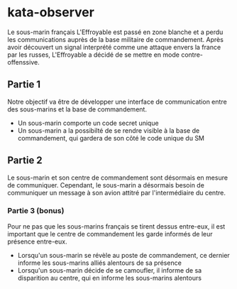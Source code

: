 # kata-observer
Le sous-marin français L'Effroyable est passé en zone blanche et a perdu les communications auprès de la base militaire de commandement.
Après avoir découvert un signal interprété comme une attaque envers la france par les russes, L'Effroyable a décidé de se mettre en mode contre-offenssive.

## Partie 1
Notre objectif va être de développer une interface de communication entre des sous-marins et la base de commandement.

- Un sous-marin comporte un code secret unique
- Un sous-marin a la possibilté de se rendre visible à la base de commandement, qui gardera de son côté le code unique du SM

## Partie 2
Le sous-marin et son centre de commandement sont désormais en mesure de communiquer. Cependant, le sous-marin a désormais besoin de communiquer un message à son avion attitré par l'intermédiaire du centre.

### Partie 3 (bonus)

Pour ne pas que les sous-marins français se tirent dessus entre-eux, il est important que le centre de commandement les garde informés de leur présence entre-eux.

- Lorsqu'un sous-marin se révèle au poste de commandement, ce dernier informe les sous-marins alliés alentours de sa présence
- Lorsqu'un sous-marin décide de se camoufler, il informe de sa disparition au centre, qui en informe les sous-marins alentours